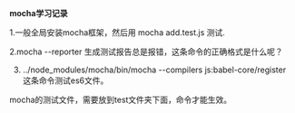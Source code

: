 **mocha学习记录**

1.一般全局安装mocha框架，然后用 mocha add.test.js 测试.

2.mocha --reporter 生成测试报告总是报错，这条命令的正确格式是什么呢？

3.  ../node_modules/mocha/bin/mocha --compilers js:babel-core/register 这条命令测试es6文件。

mocha的测试文件，需要放到test文件夹下面，命令才能生效。
